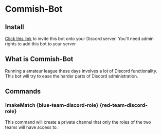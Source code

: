 # Commish-Bot 


## Install
[Click this link](https://discordapp.com/api/oauth2/authorize?client_id=442361380570660874&permissions=268435472&scope=bot) to invite this bot onto your Discord server.  You'll need admin rights to add this bot to your server

## What is Commish-Bot
Running a amateur league these days involves a lot of Discord functionality.  This bot will try to ease the harder parts of Discord administration.

## Commands
### !makeMatch {blue-team-discord-role} {red-team-discord-role}
This command will create a private channel that only the roles of the two teams will have access to.
